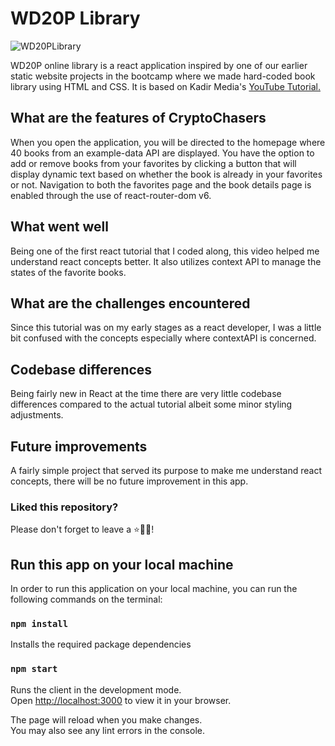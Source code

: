 # WD20P Library

![WD20PLibrary](https://i.ibb.co/0FtcLrm/WD20-P-Library.png)

WD20P online library is a react application inspired by one of our earlier static website projects in the bootcamp where we made hard-coded book library using HTML and CSS. It is based on Kadir Media's [YouTube Tutorial.](https://www.youtube.com/watch?v=oU2c_02YaME)

## What are the features of CryptoChasers

When you open the application, you will be directed to the homepage where 40 books from an example-data API are displayed. You have the option to add or remove books from your favorites by clicking a button that will display dynamic text based on whether the book is already in your favorites or not. Navigation to both the favorites page and the book details page is enabled through the use of react-router-dom v6.

## What went well

Being one of the first react tutorial that I coded along, this video helped me understand react concepts better. It also utilizes context API to manage the states of the favorite books.

## What are the challenges encountered

Since this tutorial was on my early stages as a react developer, I was a little bit confused with the concepts especially where contextAPI is concerned.

## Codebase differences

Being fairly new in React at the time there are very little codebase differences compared to the actual tutorial albeit some minor styling adjustments.

## Future improvements

A fairly simple project that served its purpose to make me understand react concepts, there will be no future improvement in this app.

### Liked this repository?

Please don't forget to leave a ⭐🙏🏻!

## Run this app on your local machine

In order to run this application on your local machine, you can run the following commands on the terminal:

### `npm install`

Installs the required package dependencies

### `npm start`

Runs the client in the development mode.\
Open [http://localhost:3000](http://localhost:3000) to view it in your browser.

The page will reload when you make changes.\
You may also see any lint errors in the console.
